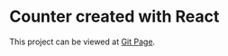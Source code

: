 # Counter created with React

This project can be viewed at [Git Page](https://mr-g3ntl3man.github.io/Counter_React/).


